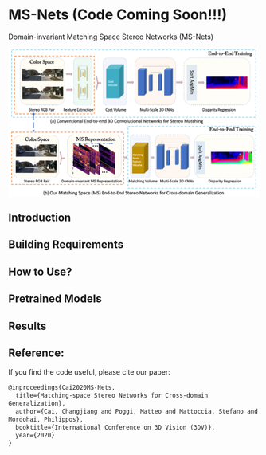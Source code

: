 # MS-Nets (Code Coming Soon!!!)
Domain-invariant Matching Space Stereo Networks (MS-Nets)

<img align="center" src="files/msnet-archi-02.png">

## Introduction

## Building Requirements

## How to Use?

## Pretrained Models

## Results

## Reference:

If you find the code useful, please cite our paper:

    @inproceedings{Cai2020MS-Nets,
      title={Matching-space Stereo Networks for Cross-domain Generalization},
      author={Cai, Changjiang and Poggi, Matteo and Mattoccia, Stefano and Mordohai, Philippos},
      booktitle={International Conference on 3D Vision (3DV)},
      year={2020}
    }
